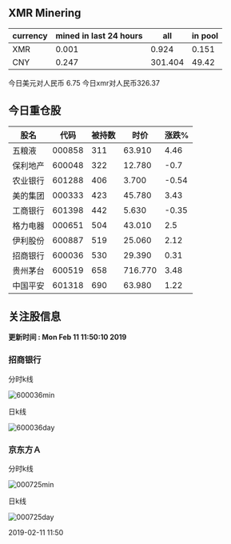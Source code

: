 ## XMR Minering

|currency|mined in last 24 hours|all|in pool|
|---|---|---|---|
|XMR|0.001|0.924|0.151|
|CNY|0.247|301.404|49.42|

今日美元对人民币 6.75	今日xmr对人民币326.37


## 今日重仓股 

|股名|代码|被持数|时价|涨跌%|
|---|---|---|---|---|
|五粮液|000858|311|63.910|4.46|
|保利地产|600048|322|12.780|-0.7|
|农业银行|601288|406|3.700|-0.54|
|美的集团|000333|423|45.780|3.43|
|工商银行|601398|442|5.630|-0.35|
|格力电器|000651|504|43.010|2.5|
|伊利股份|600887|519|25.060|2.12|
|招商银行|600036|530|29.390|0.31|
|贵州茅台|600519|658|716.770|3.48|
|中国平安|601318|690|63.980|1.22|

## 关注股信息
**更新时间 : Mon Feb 11 11:50:10 2019**
### 招商银行 
分时k线

![600036min](http://image.sinajs.cn/newchart/min/n/sh600036.gif)

日k线

![600036day](http://image.sinajs.cn/newchart/daily/n/sh600036.gif)

### 京东方Ａ 
分时k线

![000725min](http://image.sinajs.cn/newchart/min/n/sz000725.gif)

日k线

![000725day](http://image.sinajs.cn/newchart/daily/n/sz000725.gif)

2019-02-11 11:50